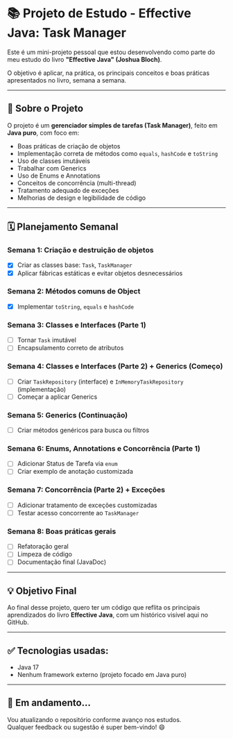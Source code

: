 # 📚 Projeto de Estudo - Effective Java: Task Manager

Este é um mini-projeto pessoal que estou desenvolvendo como parte do meu estudo do livro **"Effective Java" (Joshua Bloch)**.

O objetivo é aplicar, na prática, os principais conceitos e boas práticas apresentados no livro, semana a semana.

---

## 🎯 Sobre o Projeto

O projeto é um **gerenciador simples de tarefas (Task Manager)**, feito em **Java puro**, com foco em:

- Boas práticas de criação de objetos
- Implementação correta de métodos como `equals`, `hashCode` e `toString`
- Uso de classes imutáveis
- Trabalhar com Generics
- Uso de Enums e Annotations
- Conceitos de concorrência (multi-thread)
- Tratamento adequado de exceções
- Melhorias de design e legibilidade de código

---

## 🗓️ Planejamento Semanal

### Semana 1: Criação e destruição de objetos
- [x] Criar as classes base: `Task`, `TaskManager`
- [x] Aplicar fábricas estáticas e evitar objetos desnecessários

### Semana 2: Métodos comuns de Object
- [x] Implementar `toString`, `equals` e `hashCode`

### Semana 3: Classes e Interfaces (Parte 1)
- [ ] Tornar `Task` imutável
- [ ] Encapsulamento correto de atributos

### Semana 4: Classes e Interfaces (Parte 2) + Generics (Começo)
- [ ] Criar `TaskRepository` (interface) e `InMemoryTaskRepository` (implementação)
- [ ] Começar a aplicar Generics

### Semana 5: Generics (Continuação)
- [ ] Criar métodos genéricos para busca ou filtros

### Semana 6: Enums, Annotations e Concorrência (Parte 1)
- [ ] Adicionar Status de Tarefa via `enum`
- [ ] Criar exemplo de anotação customizada

### Semana 7: Concorrência (Parte 2) + Exceções
- [ ] Adicionar tratamento de exceções customizadas
- [ ] Testar acesso concorrente ao `TaskManager`

### Semana 8: Boas práticas gerais
- [ ] Refatoração geral
- [ ] Limpeza de código
- [ ] Documentação final (JavaDoc)

---

## 💡 Objetivo Final

Ao final desse projeto, quero ter um código que reflita os principais aprendizados do livro **Effective Java**, com um histórico visível aqui no GitHub.

---

## ✅ Tecnologias usadas:
- Java 17
- Nenhum framework externo (projeto focado em Java puro)

---

## 🚧 Em andamento...

Vou atualizando o repositório conforme avanço nos estudos.  
Qualquer feedback ou sugestão é super bem-vindo! 😄
